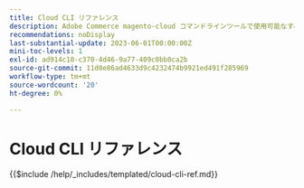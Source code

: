 ```yaml
---
title: Cloud CLI リファレンス
description: Adobe Commerce magento-cloud コマンドラインツールで使用可能なすべてのコマンド、引数およびオプションについて説明します。
recommendations: noDisplay
last-substantial-update: 2023-06-01T00:00:00Z
mini-toc-levels: 1
exl-id: ad914c10-c370-4d46-9a77-409c0bb0ca2b
source-git-commit: 11d0e86ad4633d9c4232474b9921ed491f285969
workflow-type: tm+mt
source-wordcount: '20'
ht-degree: 0%

---
```


# Cloud CLI リファレンス

{{$include /help/_includes/templated/cloud-cli-ref.md}}

<!-- Last updated from includes: 2025-10-08 16:18:12 -->
